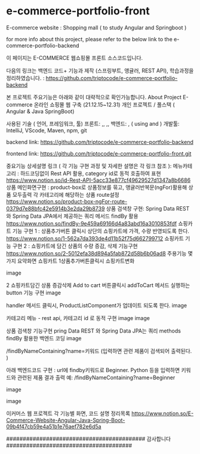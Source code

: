 # e-commerce-portfolio-front



E-commerce website
: Shopping mall ( to study Angular and Springboot ) 

for more info about this project, please refer to the below link to the e-commerce-portfolio-backend

이 페이지는 E-COMMERCE 웹쇼핑몰 프론트 소스코드입니다. 

다음의 링크는 백엔드 코드+ 기능과 제작 (스프링부트, 앵귤러, REST API), 학습과정을 정리하였습니다. 
: https://github.com/triptocode/e-commerce-portfolio-backend





본 프로젝트 주요기능은 아래와 같이 대략적으로 확인가능합니다.
About Project
E-commerce 온라인 쇼핑몰 웹 구축 (21.12.15~12.31)
개인 프로젝트 / 풀스택 ( Angular & Java SpringBoot)

사용된 기술 ( 언어, 프레임워크, 툴)
프론트: ,, ,, 
백엔드: ,  ( using  and  )
개발툴: IntelliJ, VScode, Maven, npm, git

backend link:
https://github.com/triptocode/e-commerce-portfolio-backend

frontend link:
https://github.com/triptocode/e-commerce-portfolio-front.git

중요기능 상세설명 링크 ( 각 기능 구현 과정 및 자세한 설명은 각 링크 참조 ):
메뉴카테고리 : 하드코딩없이 Rest API 활용, category id로 동적 호출하여 표현
https://www.notion.so/id-Rest-API-5acc33e877cf49629527d1347a8b6686
상품 메인화면구현 : product-box로 상품정보를 묶고, 앵귤러반복문(ngFor)활용해 상품 모두출력 각 카테고리에 해당하는 상품 route설정
https://www.notion.so/product-box-ngFor-route-0379d7e88bfc42e5914b3e2da29b8739
상품 검색창 구현: Spring Data REST 와 Spring Data JPA에서 제공하는 쿼리 메서드 findBy 활용
https://www.notion.so/findBy-9e459a69166d4a83abd16a3010853fdf
쇼핑카트 기능 구현 1 : 상품추가버튼 클릭시 상단의 쇼핑카트에 가격, 수량 반영되도록 한다.
https://www.notion.so/1-562a7da393de4d11b52f75d662799712
쇼핑카트 기능 구현 2 : 쇼핑카트에 담긴 상품의 수량 증감, 삭제 기능구현
https://www.notion.so/2-5012efa38d894a5fab872d58b6b06ad8
주용기능 몇가지 요약화면
쇼핑카트
1상품추가버튼클릭시 쇼핑카트변화

image

2 쇼핑카트담긴 상품 증감삭제
Add to cart 버튼클릭시 addToCart 메서드 실행하는 button 기능 구현
image

handler 메서드 클릭시, ProductListComponent가 업데이트 되도록 한다.
image

카테고리 메뉴 - rest api, 카테고리 id 로 동적 구현
image
image

상품 검색창 기능구현
pring Data REST 와 Spring Data JPA는 쿼리 methods findBy 활용한 백엔드 코딩
image

/findByNameContaining?name=키워드 (입력하면 관련 제품이 검색되어 출력된다. )

아래 백엔드코드 구현 : url에 findby키워드로 Beginner. Python 등을 입력하면 키워드와 관련된 제품 결과 출력 예: /findByNameContaining?name=Beginner

image

image

이커머스 웹 프로젝트 각 기능별 화면, 코드 설명 정리목록
https://www.notion.so/E-Commerce-Website-Angular-Java-Spring-Boot-09b4f47cb59e4a51b1e76aef782e6d5a

########################################## 감사합니다 ######################################
